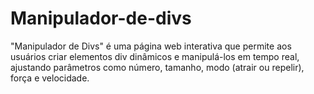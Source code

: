 # Manipulador-de-divs
"Manipulador de Divs" é uma página web interativa que permite aos usuários criar elementos div dinâmicos e manipulá-los em tempo real, ajustando parâmetros como número, tamanho, modo (atrair ou repelir), força e velocidade.
